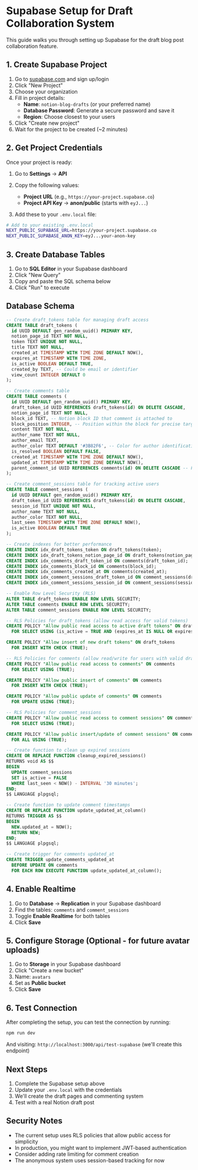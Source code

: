 # Supabase Setup for Draft Collaboration System

This guide walks you through setting up Supabase for the draft blog post collaboration feature.

## 1. Create Supabase Project

1. Go to [supabase.com](https://supabase.com) and sign up/login
2. Click "New Project"
3. Choose your organization
4. Fill in project details:
   - **Name**: `notion-blog-drafts` (or your preferred name)
   - **Database Password**: Generate a secure password and save it
   - **Region**: Choose closest to your users
5. Click "Create new project"
6. Wait for the project to be created (~2 minutes)

## 2. Get Project Credentials

Once your project is ready:

1. Go to **Settings** → **API**
2. Copy the following values:
   - **Project URL** (e.g., `https://your-project.supabase.co`)
   - **Project API Key** → **anon/public** (starts with `eyJ...`)

3. Add these to your `.env.local` file:
```bash
# Add to your existing .env.local
NEXT_PUBLIC_SUPABASE_URL=https://your-project.supabase.co
NEXT_PUBLIC_SUPABASE_ANON_KEY=eyJ...your-anon-key
```

## 3. Create Database Tables

1. Go to **SQL Editor** in your Supabase dashboard
2. Click "New Query"
3. Copy and paste the SQL schema below
4. Click "Run" to execute

## Database Schema

```sql
-- Create draft_tokens table for managing draft access
CREATE TABLE draft_tokens (
  id UUID DEFAULT gen_random_uuid() PRIMARY KEY,
  notion_page_id TEXT NOT NULL,
  token TEXT UNIQUE NOT NULL,
  title TEXT NOT NULL,
  created_at TIMESTAMP WITH TIME ZONE DEFAULT NOW(),
  expires_at TIMESTAMP WITH TIME ZONE,
  is_active BOOLEAN DEFAULT TRUE,
  created_by TEXT, -- Could be email or identifier
  view_count INTEGER DEFAULT 0
);

-- Create comments table
CREATE TABLE comments (
  id UUID DEFAULT gen_random_uuid() PRIMARY KEY,
  draft_token_id UUID REFERENCES draft_tokens(id) ON DELETE CASCADE,
  notion_page_id TEXT NOT NULL,
  block_id TEXT, -- Notion block ID that comment is attached to
  block_position INTEGER, -- Position within the block for precise targeting
  content TEXT NOT NULL,
  author_name TEXT NOT NULL,
  author_email TEXT,
  author_color TEXT DEFAULT '#3B82F6', -- Color for author identification
  is_resolved BOOLEAN DEFAULT FALSE,
  created_at TIMESTAMP WITH TIME ZONE DEFAULT NOW(),
  updated_at TIMESTAMP WITH TIME ZONE DEFAULT NOW(),
  parent_comment_id UUID REFERENCES comments(id) ON DELETE CASCADE -- For replies
);

-- Create comment_sessions table for tracking active users
CREATE TABLE comment_sessions (
  id UUID DEFAULT gen_random_uuid() PRIMARY KEY,
  draft_token_id UUID REFERENCES draft_tokens(id) ON DELETE CASCADE,
  session_id TEXT UNIQUE NOT NULL,
  author_name TEXT NOT NULL,
  author_color TEXT NOT NULL,
  last_seen TIMESTAMP WITH TIME ZONE DEFAULT NOW(),
  is_active BOOLEAN DEFAULT TRUE
);

-- Create indexes for better performance
CREATE INDEX idx_draft_tokens_token ON draft_tokens(token);
CREATE INDEX idx_draft_tokens_notion_page_id ON draft_tokens(notion_page_id);
CREATE INDEX idx_comments_draft_token_id ON comments(draft_token_id);
CREATE INDEX idx_comments_block_id ON comments(block_id);
CREATE INDEX idx_comments_created_at ON comments(created_at);
CREATE INDEX idx_comment_sessions_draft_token_id ON comment_sessions(draft_token_id);
CREATE INDEX idx_comment_sessions_session_id ON comment_sessions(session_id);

-- Enable Row Level Security (RLS)
ALTER TABLE draft_tokens ENABLE ROW LEVEL SECURITY;
ALTER TABLE comments ENABLE ROW LEVEL SECURITY;
ALTER TABLE comment_sessions ENABLE ROW LEVEL SECURITY;

-- RLS Policies for draft_tokens (allow read access for valid tokens)
CREATE POLICY "Allow public read access to active draft tokens" ON draft_tokens
  FOR SELECT USING (is_active = TRUE AND (expires_at IS NULL OR expires_at > NOW()));

CREATE POLICY "Allow insert of new draft tokens" ON draft_tokens
  FOR INSERT WITH CHECK (TRUE);

-- RLS Policies for comments (allow read/write for users with valid draft access)
CREATE POLICY "Allow public read access to comments" ON comments
  FOR SELECT USING (TRUE);

CREATE POLICY "Allow public insert of comments" ON comments
  FOR INSERT WITH CHECK (TRUE);

CREATE POLICY "Allow public update of comments" ON comments
  FOR UPDATE USING (TRUE);

-- RLS Policies for comment_sessions
CREATE POLICY "Allow public read access to comment sessions" ON comment_sessions
  FOR SELECT USING (TRUE);

CREATE POLICY "Allow public insert/update of comment sessions" ON comment_sessions
  FOR ALL USING (TRUE);

-- Create function to clean up expired sessions
CREATE OR REPLACE FUNCTION cleanup_expired_sessions()
RETURNS void AS $$
BEGIN
  UPDATE comment_sessions 
  SET is_active = FALSE 
  WHERE last_seen < NOW() - INTERVAL '30 minutes';
END;
$$ LANGUAGE plpgsql;

-- Create function to update comment timestamps
CREATE OR REPLACE FUNCTION update_updated_at_column()
RETURNS TRIGGER AS $$
BEGIN
  NEW.updated_at = NOW();
  RETURN NEW;
END;
$$ LANGUAGE plpgsql;

-- Create trigger for comments updated_at
CREATE TRIGGER update_comments_updated_at 
  BEFORE UPDATE ON comments
  FOR EACH ROW EXECUTE FUNCTION update_updated_at_column();
```

## 4. Enable Realtime

1. Go to **Database** → **Replication** in your Supabase dashboard
2. Find the tables: `comments` and `comment_sessions`
3. Toggle **Enable Realtime** for both tables
4. Click **Save**

## 5. Configure Storage (Optional - for future avatar uploads)

1. Go to **Storage** in your Supabase dashboard
2. Click "Create a new bucket"
3. Name: `avatars`
4. Set as **Public bucket**
5. Click **Save**

## 6. Test Connection

After completing the setup, you can test the connection by running:

```bash
npm run dev
```

And visiting: `http://localhost:3000/api/test-supabase` (we'll create this endpoint)

## Next Steps

1. Complete the Supabase setup above
2. Update your `.env.local` with the credentials
3. We'll create the draft pages and commenting system
4. Test with a real Notion draft post

## Security Notes

- The current setup uses RLS policies that allow public access for simplicity
- In production, you might want to implement JWT-based authentication
- Consider adding rate limiting for comment creation
- The anonymous system uses session-based tracking for now

